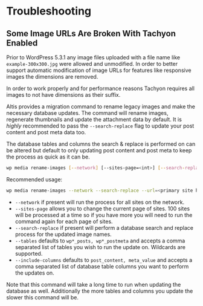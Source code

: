 # Troubleshooting

## Some Image URLs Are Broken With Tachyon Enabled

Prior to WordPress 5.3.1 any image files uploaded with a file name like `example-300x300.jpg` were allowed and unmodified. In order
to better support automatic modification of image URLs for features like responsive images the dimensions are removed.

In order to work properly and for performance reasons Tachyon requires all images to not have dimensions as their suffix.

Altis provides a migration command to rename legacy images and make the necessary database updates. The command will rename images,
regenerate thumbnails and update the attachment data by default. It is _highly_ recommended to pass the `--search-replace` flag to
update your post content and post meta data too.

The database tables and columns the search & replace is performed on can be altered but default to only updating post content and
post meta to keep the process as quick as it can be.

```sh
wp media rename-images [--network] [--sites-page=<int>] [--search-replace] [--tables=<tables>] [--include-columns=<columns>]
```

Recommended usage:

```sh
wp media rename-images --network --search-replace --url=<primary site hostname>
```

- `--network` if present will run the process for all sites on the network.
- `--sites-page` allows you to change the current page of sites. 100 sites will be processed at a time so if you have more you will
  need to run the command again for each page of sites.
- `--search-replace` if present will perform a database search and replace process for the updated image names.
- `--tables` defaults to `wp*_posts, wp*_postmeta` and accepts a comma separated list of tables you wish to run the update on.
  Wildcards are supported.
- `--include-columns` defaults to `post_content, meta_value` and accepts a comma separated list of database table columns you want
  to perform the updates on.

Note that this command will take a long time to run when updating the database as well. Additionally the more tables and columns you
update the slower this command will be.
